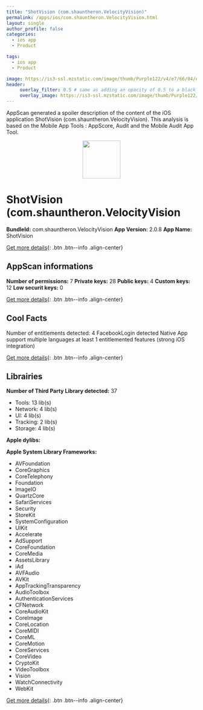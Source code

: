 ```yaml
---
title: "ShotVision (com.shauntheron.VelocityVision)"
permalink: /apps/ios/com.shauntheron.VelocityVision.html
layout: single
author_profile: false
categories: 
  - ios app 
  - Product 

tags: 
  - ios app 
  - Product 

image: https://is3-ssl.mzstatic.com/image/thumb/Purple122/v4/e7/66/04/e766043a-f823-e94f-19db-8069ad1815f3/AppIcon-0-1x_U007emarketing-0-6-0-85-220.png/512x512bb.jpg
header: 
     overlay_filter: 0.5 # same as adding an opacity of 0.5 to a black background
     overlay_image: https://is3-ssl.mzstatic.com/image/thumb/Purple122/v4/e7/66/04/e766043a-f823-e94f-19db-8069ad1815f3/AppIcon-0-1x_U007emarketing-0-6-0-85-220.png/512x512bb.jpg
---
```

AppScan generated a spoiler description of the content of the iOS application ShotVision (com.shauntheron.VelocityVision). This analysis is based on the Mobile App Tools : AppScore, Audit and the Mobile Audit App Tool.

  
  
<div style="text-align: center;"><img src="https://is3-ssl.mzstatic.com/image/thumb/Purple122/v4/e7/66/04/e766043a-f823-e94f-19db-8069ad1815f3/AppIcon-0-1x_U007emarketing-0-6-0-85-220.png/512x512bb.jpg" width="100" height="100"></div>  
  
# ShotVision (com.shauntheron.VelocityVision

**BundleId:** com.shauntheron.VelocityVision
**App Version:** 2.0.8
**App Name:** ShotVision


[Get more details](/pricing.html){: .btn .btn--info .align-center}  
  
## AppScan informations 

**Number of permissions:** 7
**Private keys:** 28
**Public keys:** 4
**Custom keys:** 12
**Low securit keys:** 0
  
[Get more details](/pricing.html){: .btn .btn--info .align-center}

## Cool Facts

Number of entitlements detected: 4
FacebookLogin detected
Native App
support multiple languages
at least 1 entitlemented features (strong iOS integration)
  
[Get more details](/pricing.html){: .btn .btn--info .align-center}

## Librairies 
**Number of Third Party Library detected:** 37
- Tools: 13 lib(s)
- Network: 4 lib(s)
- UI: 4 lib(s)
- Tracking: 2 lib(s)
- Storage: 4 lib(s)

**Apple dylibs:**


**Apple System Library Frameworks:**
- AVFoundation
- CoreGraphics
- CoreTelephony
- Foundation
- ImageIO
- QuartzCore
- SafariServices
- Security
- StoreKit
- SystemConfiguration
- UIKit
- Accelerate
- AdSupport
- CoreFoundation
- CoreMedia
- AssetsLibrary
- iAd
- AVFAudio
- AVKit
- AppTrackingTransparency
- AudioToolbox
- AuthenticationServices
- CFNetwork
- CoreAudioKit
- CoreImage
- CoreLocation
- CoreMIDI
- CoreML
- CoreMotion
- CoreServices
- CoreVideo
- CryptoKit
- VideoToolbox
- Vision
- WatchConnectivity
- WebKit


  
[Get more details](/pricing.html){: .btn .btn--info .align-center}

